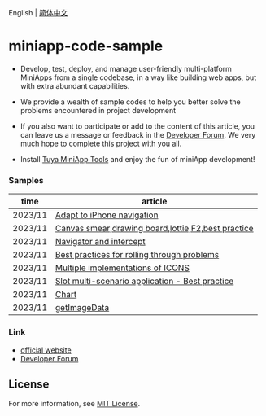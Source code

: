 English[](README.md) | [简体中文](README_zh.md)

# miniapp-code-sample

- Develop, test, deploy, and manage user-friendly multi-platform MiniApps from a single codebase, in a way like building web apps, but with extra abundant capabilities.

- We provide a wealth of sample codes to help you better solve the problems encountered in project development

- If you also want to participate or add to the content of this article, you can leave us a message or feedback in the [Developer Forum](https://www.tuyaos.com/posting.php?mode=post&f=10). We very much hope to complete this project with you all.

- Install [Tuya MiniApp Tools](https://developer.tuya.com/cn/miniapp/devtools/download) and enjoy the fun of miniApp development!

### Samples

| time    | article                        |
| ------- | ------------------------------ |
| 2023/11 | [Adapt to iPhone navigation](https://github.com/Tuya-Community/tuya-miniapp-demo/tree/master/adapt-iphone-navigation)     |
| 2023/11 | [Canvas smear,drawing board,lottie,F2,best practice](https://github.com/Tuya-Community/tuya-miniapp-demo/tree/master/canvas) |
| 2023/11 | [Navigator and intercept](https://github.com/Tuya-Community/tuya-miniapp-demo/tree/master/popup-scroll) |
| 2023/11 | [Best practices for rolling through problems](https://github.com/Tuya-Community/tuya-miniapp-demo/tree/master/popup-scroll) |
| 2023/11 | [Multiple implementations of ICONS](https://github.com/Tuya-Community/tuya-miniapp-demo/tree/master/icon) |
| 2023/11 | [Slot multi-scenario application - Best practice](https://github.com/Tuya-Community/tuya-miniapp-demo/tree/master/slot) |
| 2023/11 | [Chart](https://github.com/Tuya-Community/tuya-miniapp-demo/tree/master/uchart) |
| 2023/11 | [getImageData](https://github.com/Tuya-Community/tuya-miniapp-demo/tree/master/getImageData) |


### Link

- [official website](https://developer.tuya.com/cn/miniapp)
- [Developer Forum](https://www.tuyaos.com/posting.php?mode=post&f=10)

## License

For more information, see [MIT License](LICENSE).

